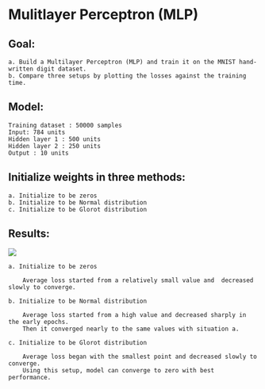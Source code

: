 Mulitlayer Perceptron (MLP)
=====================

Goal: 
-----

    a. Build a Multilayer Perceptron (MLP) and train it on the MNIST hand-written digit dataset.
    b. Compare three setups by plotting the losses against the training time.

Model: 
------

    Training dataset : 50000 samples
    Input: 784 units
    Hidden layer 1 : 500 units
    Hidden layer 2 : 250 units
    Output : 10 units

Initialize weights in three methods:
------------------------------------

    a. Initialize to be zeros
    b. Initialize to be Normal distribution
    c. Initialize to be Glorot distribution
    

    
Results:
--------

    
![](https://github.com/zhangdiBeijing/LearningRepresentation/blob/master/MLP/images/average-loss-with-3-setups.png)


    a. Initialize to be zeros
    
        Average loss started from a relatively small value and  decreased slowly to converge.

    b. Initialize to be Normal distribution
    
        Average loss started from a high value and decreased sharply in the early epochs.
        Then it converged nearly to the same values with situation a.

    c. Initialize to be Glorot distribution
    
        Average loss began with the smallest point and decreased slowly to converge. 
        Using this setup, model can converge to zero with best performance.






